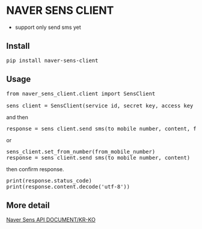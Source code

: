 # NAVER SENS CLIENT


* support only send sms yet

## Install
<pre>
pip install naver-sens-client
</pre>

## Usage
<pre>
from naver_sens_client.client import SensClient

sens_client = SensClient(service_id, secret_key, access_key_id)
</pre>
and then
<pre>
response = sens_client.send_sms(to_mobile_number, content, from_mobile_number)
</pre>

or

<pre>
sens_client.set_from_number(from_mobile_number)
response = sens_client.send_sms(to_mobile_number, content)
</pre>

then confirm response.
<pre>
print(response.status_code)
print(response.content.decode('utf-8'))
</pre>

## More detail
[Naver Sens API DOCUMENT/KR-KO](https://sens.ncloud.com/assets/html/docs/index.html?url=https://api-sens.ncloud.com/docs/openapi/ko)